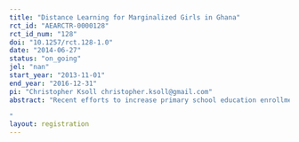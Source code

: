 ```yaml
---
title: "Distance Learning for Marginalized Girls in Ghana"
rct_id: "AEARCTR-0000128"
rct_id_num: "128"
doi: "10.1257/rct.128-1.0"
date: "2014-06-27"
status: "on_going"
jel: "nan"
start_year: "2013-11-01"
end_year: "2016-12-31"
pi: "Christopher Ksoll christopher.ksoll@gmail.com"
abstract: "Recent efforts to increase primary school education enrollment in developing countries have been very successful, yet major challenges persist in improving the quality of educational outcomes. In sub-Saharan Africa, high drop out rates, especially for girls, as well as student and teacher absenteeism are major impediments to learning. Many students, especially low-income children in rural areas, miss so much school due to family obligations that they become chronic repeaters. This study assesses the impact of a program that aims to improve student retention and the learning outcomes for marginalized pupils in Ghana through distance learning and an after-school girls’ empowerment program. 
"
layout: registration
---
```


